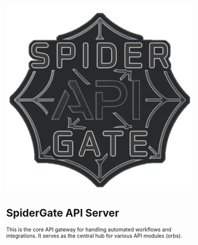 <div align="center">

![SpiderGate Logo](./assets/logo.png)

</div>

# SpiderGate API Server

This is the core API gateway for handling automated workflows and integrations. It serves as the central hub for various API modules (orbs).
